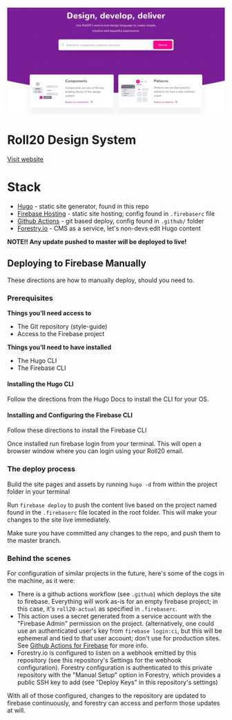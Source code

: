 ![](design-system.jpg)

# Roll20 Design System
[Visit website](http://design.roll20.net)

# Stack

- [Hugo](http://gohugo.io) - static site generator, found in this repo
- [Firebase Hosting]() - static site hosting; config found in `.firebaserc` file
- [Github Actions]() - git based deploy, config found in `.github/` folder
- [Forestry.io](http://forestry.io) - CMS as a service, let's non-devs edit Hugo content

__NOTE!! Any update pushed to master will be deployed to live!__

## Deploying to Firebase Manually

These directions are how to manually deploy, should you need to.

### Prerequisites

__Things you’ll need access to__

- The Git repository (style-guide)
- Access to the Firebase project

__Things you’ll need to have installed__

- The Hugo CLI
- The Firebase CLI

#### Installing the Hugo CLI

Follow the directions from the Hugo Docs to install the CLI for your OS. 

#### Installing and Configuring the Firebase CLI

Follow these directions to install the Firebase CLI

Once installed run firebase login from your terminal. This will open a browser window where you can login using your Roll20 email.

### The deploy process 

Build the site pages and assets by running `hugo -d` from within the project folder in your terminal

Run `firebase deploy` to push the content live based on the project named found in the `.firebaserc` file located in the root folder. This will make your changes to the site live immediately.

Make sure you have committed any changes to the repo, and push them to the master branch. 


### Behind the scenes

For configuration of similar projects in the future, here's some of the cogs in the machine, as it were:

 - There is a github actions workflow (see `.github`) which deploys the site to firebase.  Everything will work as-is for an empty firebase project; in this case, it's `roll20-actual` as specified in `.firebaserc`.
 - This action uses a secret generated from a service account with the "Firebase Admin" permission on the project.  (alternatively, one could use an authenticated user's key from `firebase login:ci`, but this will be ephemeral and tied to that user account; don't use for production sites.  See [Github Actions for Firebase](https://github.com/marketplace/actions/github-action-for-firebase) for more info.
 - Forestry.io is configured to listen on a webhook emitted by this repository (see this repository's Settings for the webhook configuration).  Forestry configuration is authenticated to this private repository with the "Manual Setup" option in Forestry, which provides a public SSH key to add (see "Deploy Keys" in this repository's settings)
 
With all of those configured, changes to the repository are updated to firebase continuously, and forestry can access and perform those updates at will.
